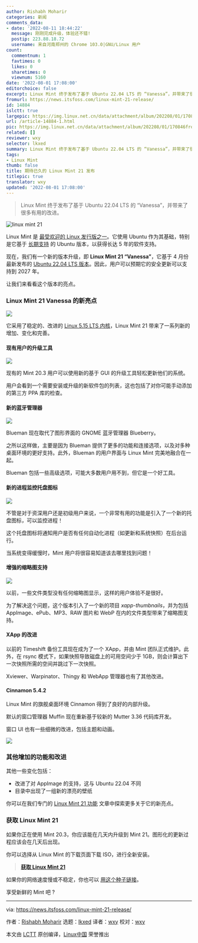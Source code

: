 ```yaml
---
author: Rishabh Moharir
categories: 新闻
comments_data:
- date: '2022-08-11 18:44:22'
  message: 刚刚完成升级，体验还不错!
  postip: 223.88.18.72
  username: 来自河南郑州的 Chrome 103.0|GNU/Linux 用户
count:
  commentnum: 1
  favtimes: 0
  likes: 0
  sharetimes: 0
  viewnum: 5160
date: '2022-08-01 17:08:00'
editorchoice: false
excerpt: Linux Mint 终于发布了基于 Ubuntu 22.04 LTS 的 “Vanessa”，并带来了很多有用的改进。
fromurl: https://news.itsfoss.com/linux-mint-21-release/
id: 14884
islctt: true
largepic: https://img.linux.net.cn/data/attachment/album/202208/01/170846fro18rokho1jrok2.jpg
url: /article-14884-1.html
pic: https://img.linux.net.cn/data/attachment/album/202208/01/170846fro18rokho1jrok2.jpg.thumb.jpg
related: []
reviewer: wxy
selector: lkxed
summary: Linux Mint 终于发布了基于 Ubuntu 22.04 LTS 的 “Vanessa”，并带来了很多有用的改进。
tags:
- Linux Mint
thumb: false
title: 期待已久的 Linux Mint 21 发布
titlepic: true
translator: wxy
updated: '2022-08-01 17:08:00'
---
```



> 
> Linux Mint 终于发布了基于 Ubuntu 22.04 LTS 的 “Vanessa”，并带来了很多有用的改进。
> 
> 
> 


![linux mint 21](/data/attachment/album/202208/01/170846fro18rokho1jrok2.jpg)


Linux Mint 是 [最受欢迎的 Linux 发行版之一](https://itsfoss.com/best-linux-distributions/)。它使用 Ubuntu 作为其基础，特别是它基于 [长期支持](https://itsfoss.com/long-term-support-lts/) 的 Ubuntu 版本，以获得长达 5 年的软件支持。


现在，我们有一个新的版本升级，即 **Linux Mint 21 “Vanessa”**，它基于 4 月份最新发布的 [Ubuntu 22.04 LTS 版本](https://news.itsfoss.com/ubuntu-22-04-release/)。因此，用户可以预期它的安全更新可以支持到 2027 年。


让我们来看看这个版本的亮点。


### Linux Mint 21 Vanessa 的新亮点


![](/data/attachment/album/202208/01/170846eggyv99cvj7333bc.jpg)


它采用了稳定的、改进的 [Linux 5.15 LTS 内核](https://news.itsfoss.com/linux-kernel-5-15-release/)，Linux Mint 21 带来了一系列新的增加、变化和完善。


#### 现有用户的升级工具


![](/data/attachment/album/202208/01/170925g1ke5rjqmqremege.png)


现有的 Mint 20.3 用户可以使用新的基于 GUI 的升级工具轻松更新他们的系统。


用户会看到一个需要安装或升级的新软件包的列表，这也包括了对你可能手动添加的第三方 PPA 库的检查。


#### 新的蓝牙管理器


![](/data/attachment/album/202208/01/170847mo5bq05oq5mmmk6g.png)


Blueman 现在取代了图形界面的 GNOME 蓝牙管理器 Blueberry。


之所以这样做，主要是因为 Blueman 提供了更多的功能和连接选项，以及对多种桌面环境的更好支持。此外，Blueman 的用户界面与 Linux Mint 完美地融合在一起。


Blueman 包括一些高级选项，可能大多数用户用不到，但它是一个好工具。


#### 新的进程监控托盘图标


![](/data/attachment/album/202208/01/170847bw7fw7749hf4z7v3.png)


不管是对于资深用户还是初级用户来说，一个非常有用的功能是引入了一个新的托盘图标，可以监控进程！


这个托盘图标将通知用户是否有任何自动化进程（如更新和系统快照）在后台运行。


当系统变得缓慢时，Mint 用户将很容易知道该去哪里找到问题！


#### 增强的缩略图支持


![](/data/attachment/album/202208/01/170847zrvg0470xgvjumz6.png)


以前，一些文件类型没有任何缩略图显示，这样的用户体验不是很好。


为了解决这个问题，这个版本引入了一个新的项目 *xapp-thumbnails*，并为包括 AppImage、ePub、MP3、RAW 图片和 WebP 在内的文件类型带来了缩略图支持。


#### XApp 的改进


以前的 Timeshift 备份工具现在成为了一个 XApp，并由 Mint 团队正式维护。此外，在 rsync 模式下，如果快照导致磁盘上的可用空间少于 1GB，则会计算出下一次快照所需的空间并跳过下一次快照。


Xviewer、Warpinator、Thingy 和 WebApp 管理器也有了其他改进。


#### Cinnamon 5.4.2


Linux Mint 的旗舰桌面环境 Cinnamon 得到了良好的内部升级。


默认的窗口管理器 Muffin 现在重新基于较新的 Mutter 3.36 代码库开发。


窗口 UI 也有一些细微的改进，包括主题和动画。


![](/data/attachment/album/202208/01/170848hz5fhu2rhxx0dccd.png)


### 其他增加的功能和改进


其他一些变化包括：


* 改进了对 AppImage 的支持，这与 Ubuntu 22.04 不同
* 目录中出现了一组新的漂亮的壁纸


你可以在我们专门的 [Linux Mint 21 功能](https://itsfoss.com/linux-mint-21-features/) 文章中探索更多关于它的新亮点。


### 获取 Linux Mint 21


如果你正在使用 Mint 20.3，你应该能在几天内升级到 Mint 21。图形化的更新过程应该会在几天后出现。


你可以选择从 Linux Mint 的下载页面下载 ISO，进行全新安装。



> 
> **[获取 Linux Mint 21](https://linuxmint.com/download.php)**
> 
> 
> 


如果你的网络速度慢或不稳定，你也可以 [用这个种子链接](https://linuxmint.com/torrents/)。


享受新鲜的 Mint 吧 ?




---


via: <https://news.itsfoss.com/linux-mint-21-release/>


作者：[Rishabh Moharir](https://news.itsfoss.com/author/rishabh/) 选题：[lkxed](https://github.com/lkxed) 译者：[wxy](https://github.com/wxy) 校对：[wxy](https://github.com/wxy)


本文由 [LCTT](https://github.com/LCTT/TranslateProject) 原创编译，[Linux中国](https://linux.cn/) 荣誉推出